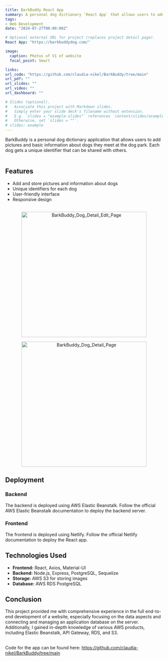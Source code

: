 ```yaml
---
title: BarkBuddy React App
summary: A personal dog dictionary `React App` that allows users to add pictures and basic information about dogs they meet at the dog park. 
tags:
- Web Development
date: "2024-07-27T00:00:00Z"

# Optional external URL for project (replaces project detail page).
React App: "https://barkbuddydog.com/"

image:
  caption: Photos of V1 of website
  focal_point: Smart

links:
url_code: "https://github.com/claudia-nikel/BarkBuddy/tree/main"
url_pdf: ""
url_slides: ""
url_video: ""
url_dashboard: ""

# Slides (optional).
#   Associate this project with Markdown slides.
#   Simply enter your slide deck's filename without extension.
#   E.g. `slides = "example-slides"` references `content/slides/example-slides.md`.
#   Otherwise, set `slides = ""`.
# slides: example
---
```


BarkBuddy is a personal dog dictionary application that allows users to add pictures and basic information about dogs they meet at the dog park. Each dog gets a unique identifier that can be shared with others. <br/><br/>


## Features

- Add and store pictures and information about dogs
- Unique identifiers for each dog
- User-friendly interface
- Responsive design <br/><br/>

<p align="center"><img src="/img/BarkBuddy_Dog_Detail_Edit_Page.png" alt="BarkBuddy_Dog_Detail_Edit_Page" width="400"/></p>

<p align="center"><img src="/img/BarkBuddy_Dog_Detail_Page.png" alt="BarkBuddy_Dog_Detail_Page" width="400"/></p>

## Deployment

### Backend

The backend is deployed using AWS Elastic Beanstalk. Follow the official AWS Elastic Beanstalk documentation to deploy the backend server.

### Frontend

The frontend is deployed using Netlify. Follow the official Netlify documentation to deploy the React app.

## Technologies Used

- **Frontend:** React, Axios, Material-UI
- **Backend:** Node.js, Express, PostgreSQL, Sequelize
- **Storage:** AWS S3 for storing images
- **Database:** AWS RDS PostgreSQL

## Conclusion
This project provided me with comprehensive experience in the full end-to-end development of a website, especially focusing on the data aspects and connecting and managing an application database on the server. Additionally, I gained in-depth knowledge of various AWS products, including Elastic Beanstalk, API Gateway, RDS, and S3.  <br/> <br/>

Code for the app can be found here: https://github.com/claudia-nikel/BarkBuddy/tree/main



